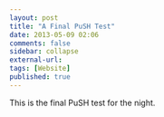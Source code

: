 ```yaml
---
layout: post
title: "A Final PuSH Test"
date: 2013-05-09 02:06
comments: false
sidebar: collapse
external-url:
tags: [Website]
published: true
---
```


This is the final PuSH test for the night.